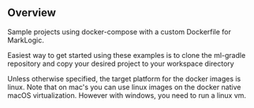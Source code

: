 Overview
---------

Sample projects using docker-compose with a custom Dockerfile for MarkLogic.

Easiest way to get started using these examples is to clone the ml-gradle repository and copy your desired project to your workspace directory

Unless otherwise specified, the target platform for the docker images is linux. Note that on mac's you can use linux images on the docker native macOS virtualization. However with windows, you need to run a linux vm.